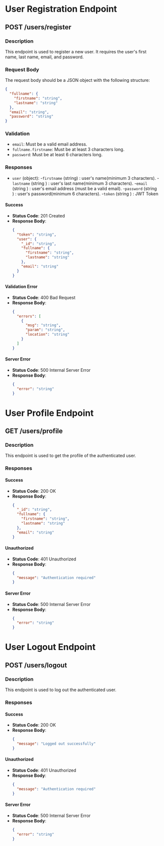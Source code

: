 # User Registration Endpoint

## POST /users/register

### Description
This endpoint is used to register a new user. It requires the user's first name, last name, email, and password.

### Request Body
The request body should be a JSON object with the following structure:
```json
{
  "fullname": {
    "firstname": "string",
    "lastname": "string"
  },
  "email": "string",
  "password": "string"
}
```

### Validation
- `email`: Must be a valid email address.
- `fullname.firstname`: Must be at least 3 characters long.
- `password`: Must be at least 6 characters long.

### Responses
- `user` (object):
-`firstname` (string) : user's name(minimum 3 characters).
-`lastname` (string ) : user's last name(minimum 3 characters).
-`email` (string ) : user's email address (must be a valid email).
-`password` (string ) : user's password(minimum 6 characters).
-`token` (string ) : JWT Token

#### Success
- **Status Code**: 201 Created
- **Response Body**:
  ```json
  {
    "token": "string",
    "user": {
      "_id": "string",
      "fullname": {
        "firstname": "string",
        "lastname": "string"
      },
      "email": "string"
    }
  }
  ```

#### Validation Error
- **Status Code**: 400 Bad Request
- **Response Body**:
  ```json
  {
    "errors": [
      {
        "msg": "string",
        "param": "string",
        "location": "string"
      }
    ]
  }
  ```

#### Server Error
- **Status Code**: 500 Internal Server Error
- **Response Body**:
  ```json
  {
    "error": "string"
  }
  ```

# User Profile Endpoint

## GET /users/profile

### Description
This endpoint is used to get the profile of the authenticated user.

### Responses

#### Success
- **Status Code**: 200 OK
- **Response Body**:
  ```json
  {
    "_id": "string",
    "fullname": {
      "firstname": "string",
      "lastname": "string"
    },
    "email": "string"
  }
  ```

#### Unauthorized
- **Status Code**: 401 Unauthorized
- **Response Body**:
  ```json
  {
    "message": "Authentication required"
  }
  ```

#### Server Error
- **Status Code**: 500 Internal Server Error
- **Response Body**:
  ```json
  {
    "error": "string"
  }
  ```

# User Logout Endpoint

## POST /users/logout

### Description
This endpoint is used to log out the authenticated user.

### Responses

#### Success
- **Status Code**: 200 OK
- **Response Body**:
  ```json
  {
    "message": "Logged out successfully"
  }
  ```

#### Unauthorized
- **Status Code**: 401 Unauthorized
- **Response Body**:
  ```json
  {
    "message": "Authentication required"
  }
  ```

#### Server Error
- **Status Code**: 500 Internal Server Error
- **Response Body**:
  ```json
  {
    "error": "string"
  }
  ```
